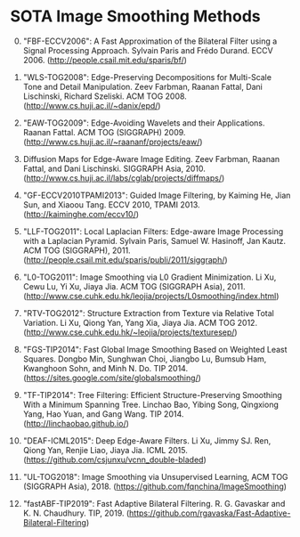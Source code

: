 # SOTA Image Smoothing Methods

0. "FBF-ECCV2006": A Fast Approximation of the Bilateral Filter using a Signal Processing Approach. Sylvain Paris and Frédo Durand. ECCV 2006. (http://people.csail.mit.edu/sparis/bf/)

1. "WLS-TOG2008": Edge-Preserving Decompositions for Multi-Scale Tone and Detail Manipulation. Zeev Farbman, Raanan Fattal, Dani Lischinski, Richard Szeliski. ACM TOG 2008. (http://www.cs.huji.ac.il/~danix/epd/)

2. "EAW-TOG2009": Edge-Avoiding Wavelets and their Applications. Raanan Fattal. ACM TOG (SIGGRAPH) 2009. (http://www.cs.huji.ac.il/~raananf/projects/eaw/)

3. Diffusion Maps for Edge-Aware Image Editing. Zeev Farbman, Raanan Fattal, and Dani Lischinski. SIGGRAPH Asia, 2010. (http://www.cs.huji.ac.il/labs/cglab/projects/diffmaps/)

4. "GF-ECCV2010TPAMI2013": Guided Image Filtering, by Kaiming He, Jian Sun, and Xiaoou Tang. ECCV 2010, TPAMI 2013. (http://kaiminghe.com/eccv10/)

5. "LLF-TOG2011": Local Laplacian Filters: Edge-aware Image Processing with a Laplacian Pyramid. Sylvain Paris, Samuel W. Hasinoff, Jan Kautz. ACM TOG (SIGGRAPH), 2011. (http://people.csail.mit.edu/sparis/publi/2011/siggraph/)

6. "L0-TOG2011": Image Smoothing via L0 Gradient Minimization. Li Xu, Cewu Lu, Yi Xu, Jiaya Jia. ACM TOG (SIGGRAPH Asia), 2011. (http://www.cse.cuhk.edu.hk/leojia/projects/L0smoothing/index.html)

7. "RTV-TOG2012": Structure Extraction from Texture via Relative Total Variation. Li Xu, Qiong Yan, Yang Xia, Jiaya Jia. ACM TOG 2012. (http://www.cse.cuhk.edu.hk/~leojia/projects/texturesep/)

8. "FGS-TIP2014": Fast Global Image Smoothing Based on Weighted Least Squares. Dongbo Min, Sunghwan Choi, Jiangbo Lu, Bumsub Ham, Kwanghoon Sohn, and Minh N. Do. TIP 2014. (https://sites.google.com/site/globalsmoothing/)

9. "TF-TIP2014": Tree Filtering: Efficient Structure-Preserving Smoothing With a Minimum Spanning Tree. Linchao Bao, Yibing Song, Qingxiong Yang, Hao Yuan, and Gang Wang. TIP 2014. (http://linchaobao.github.io/)

10. "DEAF-ICML2015": Deep Edge-Aware Filters. Li Xu, Jimmy SJ. Ren, Qiong Yan, Renjie Liao, Jiaya Jia. ICML 2015. (https://github.com/csjunxu/vcnn_double-bladed)

11. "UL-TOG2018": Image Smoothing via Unsupervised Learning, ACM TOG (SIGGRAPH Asia), 2018. (https://github.com/fqnchina/ImageSmoothing)

12. "fastABF-TIP2019": Fast Adaptive Bilateral Filtering. R. G. Gavaskar and K. N. Chaudhury. TIP, 2019. (https://github.com/rgavaska/Fast-Adaptive-Bilateral-Filtering)
